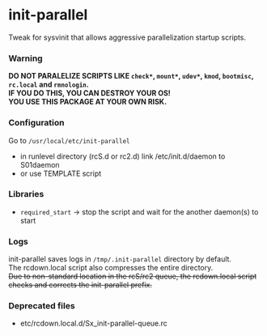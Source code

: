 # init-parallel
Tweak for sysvinit that allows aggressive parallelization startup scripts.

### Warning
**DO NOT PARALELIZE SCRIPTS LIKE `check*`, `mount*`, `udev*`, `kmod`, `bootmisc`, `rc.local` and `rmnologin`.**  
**IF YOU DO THIS, YOU CAN DESTROY YOUR OS!**  
**YOU USE THIS PACKAGE AT YOUR OWN RISK.**

### Configuration
Go to `/usr/local/etc/init-parallel`
* in runlevel directory (rcS.d or rc2.d) link /etc/init.d/daemon to S01daemon
* or use TEMPLATE script

### Libraries
* `required_start` -> stop the script and wait for the another daemon(s) to start

### Logs
init-parallel saves logs in `/tmp/.init-parallel` directory by default.  
The rcdown.local script also compresses the entire directory.  
<del>Due to non-standard location in the rcS/rc2 queue, the rcdown.local script checks and corrects the init-parallel prefix.</del>

### Deprecated files
* etc/rcdown.local.d/Sx_init-parallel-queue.rc
